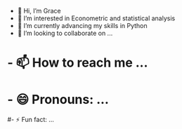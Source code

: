 - 👋 Hi, I’m Grace
- 👀 I’m interested in Econometric and statistical analysis
- 🌱 I’m currently advancing my skills in Python 
- 💞️ I’m looking to collaborate on ...
# - 📫 How to reach me ...
# - 😄 Pronouns: ...
#- ⚡ Fun fact: ...

<!---
gnal2/gnal2 is a ✨ special ✨ repository because its `README.md` (this file) appears on your GitHub profile.
You can click the Preview link to take a look at your changes.
--->
